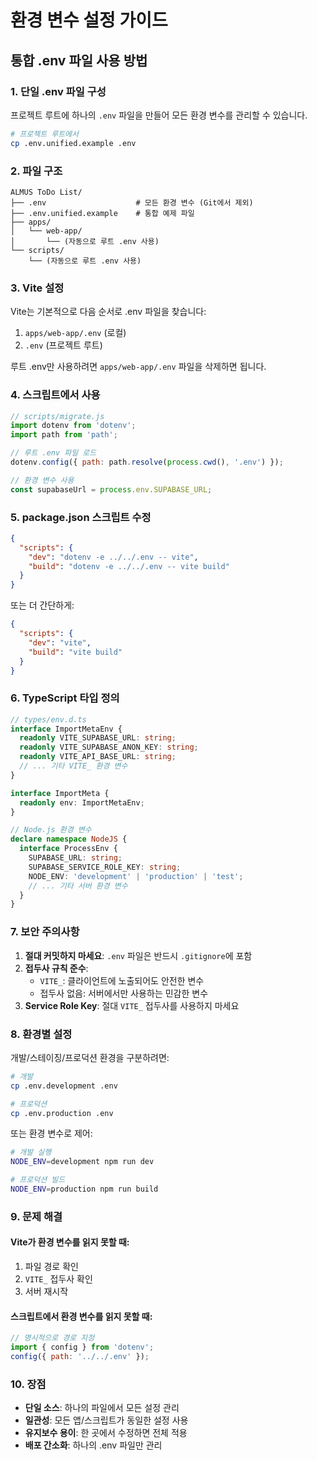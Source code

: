# 환경 변수 설정 가이드

## 통합 .env 파일 사용 방법

### 1. 단일 .env 파일 구성

프로젝트 루트에 하나의 `.env` 파일을 만들어 모든 환경 변수를 관리할 수 있습니다.

```bash
# 프로젝트 루트에서
cp .env.unified.example .env
```

### 2. 파일 구조

```
ALMUS ToDo List/
├── .env                    # 모든 환경 변수 (Git에서 제외)
├── .env.unified.example    # 통합 예제 파일
├── apps/
│   └── web-app/
│       └── (자동으로 루트 .env 사용)
└── scripts/
    └── (자동으로 루트 .env 사용)
```

### 3. Vite 설정

Vite는 기본적으로 다음 순서로 .env 파일을 찾습니다:

1. `apps/web-app/.env` (로컬)
2. `.env` (프로젝트 루트)

루트 .env만 사용하려면 `apps/web-app/.env` 파일을 삭제하면 됩니다.

### 4. 스크립트에서 사용

```javascript
// scripts/migrate.js
import dotenv from 'dotenv';
import path from 'path';

// 루트 .env 파일 로드
dotenv.config({ path: path.resolve(process.cwd(), '.env') });

// 환경 변수 사용
const supabaseUrl = process.env.SUPABASE_URL;
```

### 5. package.json 스크립트 수정

```json
{
  "scripts": {
    "dev": "dotenv -e ../../.env -- vite",
    "build": "dotenv -e ../../.env -- vite build"
  }
}
```

또는 더 간단하게:

```json
{
  "scripts": {
    "dev": "vite",
    "build": "vite build"
  }
}
```

### 6. TypeScript 타입 정의

```typescript
// types/env.d.ts
interface ImportMetaEnv {
  readonly VITE_SUPABASE_URL: string;
  readonly VITE_SUPABASE_ANON_KEY: string;
  readonly VITE_API_BASE_URL: string;
  // ... 기타 VITE_ 환경 변수
}

interface ImportMeta {
  readonly env: ImportMetaEnv;
}

// Node.js 환경 변수
declare namespace NodeJS {
  interface ProcessEnv {
    SUPABASE_URL: string;
    SUPABASE_SERVICE_ROLE_KEY: string;
    NODE_ENV: 'development' | 'production' | 'test';
    // ... 기타 서버 환경 변수
  }
}
```

### 7. 보안 주의사항

1. **절대 커밋하지 마세요**: `.env` 파일은 반드시 `.gitignore`에 포함
2. **접두사 규칙 준수**:
   - `VITE_`: 클라이언트에 노출되어도 안전한 변수
   - 접두사 없음: 서버에서만 사용하는 민감한 변수
3. **Service Role Key**: 절대 `VITE_` 접두사를 사용하지 마세요

### 8. 환경별 설정

개발/스테이징/프로덕션 환경을 구분하려면:

```bash
# 개발
cp .env.development .env

# 프로덕션
cp .env.production .env
```

또는 환경 변수로 제어:

```bash
# 개발 실행
NODE_ENV=development npm run dev

# 프로덕션 빌드
NODE_ENV=production npm run build
```

### 9. 문제 해결

#### Vite가 환경 변수를 읽지 못할 때:

1. 파일 경로 확인
2. `VITE_` 접두사 확인
3. 서버 재시작

#### 스크립트에서 환경 변수를 읽지 못할 때:

```javascript
// 명시적으로 경로 지정
import { config } from 'dotenv';
config({ path: '../../.env' });
```

### 10. 장점

- **단일 소스**: 하나의 파일에서 모든 설정 관리
- **일관성**: 모든 앱/스크립트가 동일한 설정 사용
- **유지보수 용이**: 한 곳에서 수정하면 전체 적용
- **배포 간소화**: 하나의 .env 파일만 관리
